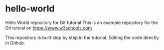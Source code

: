 # hello-world
Hello World repository for Git tutorial
This is an example repository for the Git tutoial on https://www.w3schools.com

This repository is built step by step in the tutorial.
Editing the code directly in Github.
